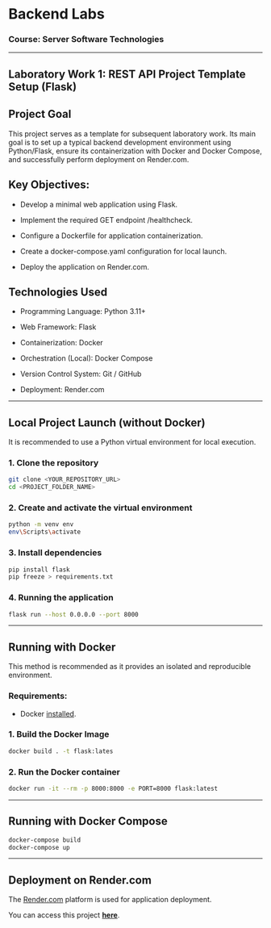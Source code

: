 # Backend Labs

### Course: Server Software Technologies

---

## Laboratory Work 1: REST API Project Template Setup (Flask)

## Project Goal
This project serves as a template for subsequent laboratory work. Its main goal is to set up a typical backend development environment using Python/Flask, ensure its containerization with Docker and Docker Compose, and successfully perform deployment on Render.com.

## Key Objectives:

- Develop a minimal web application using Flask.

- Implement the required GET endpoint /healthcheck.

- Configure a Dockerfile for application containerization.

- Create a docker-compose.yaml configuration for local launch.

- Deploy the application on Render.com.

## Technologies Used
- Programming Language: Python 3.11+

- Web Framework: Flask

- Containerization: Docker

- Orchestration (Local): Docker Compose

- Version Control System: Git / GitHub

- Deployment: Render.com

---

## Local Project Launch (without Docker)

It is recommended to use a Python virtual environment for local execution.

### 1. Clone the repository

```bash
git clone <YOUR_REPOSITORY_URL>
cd <PROJECT_FOLDER_NAME>
```
### 2. Create and activate the virtual environment

```bash
python -m venv env
env\Scripts\activate  
```

### 3. Install dependencies

```bash
pip install flask
pip freeze > requirements.txt
```

### 4. Running the application

```bash
flask run --host 0.0.0.0 --port 8000
```

---

## Running with Docker

This method is recommended as it provides an isolated and reproducible environment.

### Requirements:

- Docker [installed](https://www.docker.com/).

### 1. Build the Docker Image

```bash
docker build . -t flask:lates
```

### 2. Run the Docker container

```bash
docker run -it --rm -p 8000:8000 -e PORT=8000 flask:latest

```
 ---

## Running with Docker Compose

```bash
docker-compose build
docker-compose up
```

---

## Deployment on Render.com

The [Render.com](https://render.com) platform is used for application deployment.

You can access this project **[here](https://backend-labs-ksx0.onrender.com/healthcheck)**.